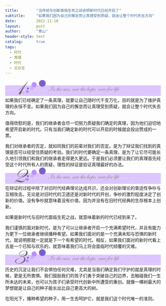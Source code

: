 ```yaml
---
title:        "当传统与创新面临生死之战说明新时代已经开启了"
subtitle:     "如果我们因为自己的懈怠而让真理受到质疑，就会让整个时代失去方向"
date:         2022-11-10
layout:       post
author:       "青山"
header-style: text
catalog:      true
tags:
  - 时代
  - 真理
  - 时代
  - 见众生
---
```


![](/img/cut/01.jpg)
如果我们已经确定了一条真理，就要让自己随时代千变万化，目的就是为了维护真理的永恒不变。如果我们因为自己的懈怠而让真理受到质疑，就会让整个时代失去方向。

值得欣慰的是，我们的继承者会尽一切努力质疑我们确定的真理，因为他们迫切地希望开启新的时代。只有当我们确定新的时代可以开启的时候就会投出赞成的一票。

我们对继承者的否定，就如同我们的前辈对我们的否定。是为了辩证我们找到的真理是否可以经受住质疑的考验。我们的时代要确定一条真理，是为了让它尽可能长久地引领我们和我们的继承者走得更久更远。于是我们必须要让我们的真理首先经受这个时代所有人的质疑，理性的辩证是验证真理最好的办法。
![](/img/cut/02.jpg)
在辩证的过程中除了对旧时代经典理论达成共识，还会对创新理论的普适性争吵与互相攻击。无论是对旧时代的卫道还是对新时代的开创，争吵的激烈程度决定了创新的价值。没有争吵就意味着没有价值，因为并没有在旧时代经典的生存根本上创新。

如果是新时代与旧时代面临生死之战，就意味着新的时代已经到来了。

我们谨慎的面对新时代，是为了可以让继承者开启一个充满希望时代，并且有能力为更下一位继承者继续播种希望。如果我们面对的是一个充满未知与恐惧的新时代，就说明那就一定就是下一个有希望的时代。相反，如果我们面对的新时代看上去是一个已知与欢乐的，就意味着我们马上将会面临时代倾覆的灾难。
![](/img/cut/03.jpg)
历史的沉淀让我们不会惧怕任何灾难，尤其是当我们确定我们守护的就是真理的时候，更是无所畏惧。我们鼓励我们的孩子们勇于突破自己的边界，去触碰我们一生所未达的未来，也可以为孩子们承受时代创新中所遭受的重创。就像一棵树最大的梦想就是让自己的种子能长出比自己更高大的树。

在阳光下，播种希望的种子，用一生去呵护它，就是我们这个时代唯一的准则。
